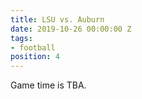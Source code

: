 ```yaml
---
title: LSU vs. Auburn
date: 2019-10-26 00:00:00 Z
tags:
- football
position: 4
---
```


Game time is TBA.